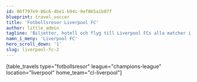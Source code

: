 ```yaml
---
id: 06f797e9-86c6-4be1-b94c-9ef865a1b07f
blueprint: travel_soccer
title: 'Fotbollsresor Liverpool FC'
author: little_admin
tagline: 'Biljetter, hotell och flyg till Liverpool FCs alla matcher i Champions League'
namn_i_meny: 'Liverpool FC'
hero_scroll_down: '1'
slug: liverpool-fc-2
---
```

<p>[table_travels type="fotbollsresor" league="champions-league" location="liverpool" home_team="cl-liverpool"]</p>
